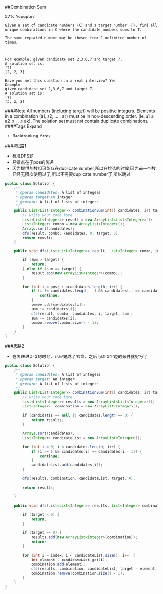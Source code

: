 ##Combination Sum

27% Accepted

	Given a set of candidate numbers (C) and a target number (T), find all unique combinations in C where the candidate numbers sums to T.

	The same repeated number may be chosen from C unlimited number of times.



	For example, given candidate set 2,3,6,7 and target 7,
	A solution set is:
	[7]
	[2, 2, 3]

	Have you met this question in a real interview? Yes
	Example
	given candidate set 2,3,6,7 and target 7,
	A solution set is:
	[7]
	[2, 2, 3]

####Note
	All numbers (including target) will be positive integers.
	Elements in a combination (a1, a2, … , ak) must be in non-descending order. (ie, a1 ≤ a2 ≤ … ≤ ak).
	The solution set must not contain duplicate combinations.
####Tags Expand
- Backtracking Array

####思路1
- 标准DFS题
- 易错点在于pos的传递
- 因为提供的数组可能存在duplicate number,所以在挑选的时候,因为前一个数已经无限次使用过了,所以不需要duplicate number了,所以跳过

```java
public class Solution {
    /**
     * @param candidates: A list of integers
     * @param target:An integer
     * @return: A list of lists of integers
     */
    public List<List<Integer>> combinationSum(int[] candidates, int target) {
        // write your code here
        List<List<Integer>> result = new ArrayList<List<Integer>>();
        List<Integer> combo = new ArrayList<Integer>();
        Arrays.sort(candidates);
        dfs(result, combo, candidates, 0, target, 0);
        return result;
    }

    public void dfs(List<List<Integer>> result, List<Integer> combo, int[] candidates, int pos, int target, int sum) {

        if (sum > target) {
            return;
        } else if (sum == target) {
            result.add(new ArrayList<Integer>(combo));
        }

        for (int i = pos; i <candidates.length; i++) {
            if (i != candidates.length - 1 && candidates[i] == candidates[i + 1]) {
                continue;
            }
            combo.add(candidates[i]);
            sum += candidates[i];
            dfs(result, combo, candidates, i, target, sum);
            sum -= candidates[i];
            combo.remove(combo.size() - 1);
        }
    }
}

```


###思路2
- 在传递进DFS的时候，已经完成了去重，之后再DFS里边的条件就好写了

```java
public class Solution {
    /**
     * @param candidates: A list of integers
     * @param target: An integer
     * @return: A list of lists of integers
     */
    public List<List<Integer>> combinationSum(int[] candidates, int target) {
        // write your code here
        List<List<Integer>> results = new ArrayList<List<Integer>>();
        List<Integer>  combination = new ArrayList<Integer>();
        
        if (candidates == null || candidates.length == 0) {
            return results;
        }
        
        Arrays.sort(candidates);
        List<Integer> candidateList = new ArrayList<Integer>();
        
        for (int i = 0; i < candidates.length; i++) {
            if (i >= 1 && candidates[i] == candidates[i - 1]) {
                continue;
            }
            candidateList.add(candidates[i]);
        }
        
        dfs(results, combination, candidateList, target, 0);
        
        return results;
        
    }
    
    public void dfs(List<List<Integer>> results, List<Integer> combination, List<Integer> candidateList, int target, int index) {
        
        if (target < 0) {
            return;
        }
        
        if (target == 0) {
            results.add(new ArrayList<Integer>(combination));
            return;
        }
        
        for (int i = index; i < candidateList.size(); i++) {
            int element = candidateList.get(i);
            combination.add(element);
            dfs(results, combination, candidateList, target - element, i);
            combination.remove(combination.size() - 1);
        }
    }
}
```
